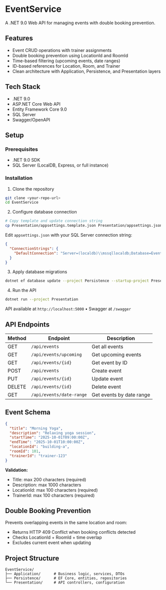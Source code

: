 # EventService

A .NET 9.0 Web API for managing events with double booking prevention.

## Features

- Event CRUD operations with trainer assignments
- Double booking prevention using LocationId and RoomId
- Time-based filtering (upcoming events, date ranges)
- ID-based references for Location, Room, and Trainer
- Clean architecture with Application, Persistence, and Presentation layers

## Tech Stack

- .NET 9.0
- ASP.NET Core Web API
- Entity Framework Core 9.0
- SQL Server
- Swagger/OpenAPI

## Setup

### Prerequisites

- .NET 9.0 SDK
- SQL Server (LocalDB, Express, or full instance)

### Installation

1. Clone the repository

```bash
git clone <your-repo-url>
cd EventService
```

2. Configure database connection

```bash
# Copy template and update connection string
cp Presentation/appsettings.template.json Presentation/appsettings.json
```

Edit `appsettings.json` with your SQL Server connection string:

```json
{
  "ConnectionStrings": {
    "DefaultConnection": "Server=(localdb)\\mssqllocaldb;Database=EventServiceDb;Trusted_Connection=True;"
  }
}
```

3. Apply database migrations

```bash
dotnet ef database update --project Persistence --startup-project Presentation
```

4. Run the API

```bash
dotnet run --project Presentation
```

API available at `http://localhost:5000` • Swagger at `/swagger`

## API Endpoints

| Method | Endpoint                 | Description              |
| ------ | ------------------------ | ------------------------ |
| GET    | `/api/events`            | Get all events           |
| GET    | `/api/events/upcoming`   | Get upcoming events      |
| GET    | `/api/events/{id}`       | Get event by ID          |
| POST   | `/api/events`            | Create event             |
| PUT    | `/api/events/{id}`       | Update event             |
| DELETE | `/api/events/{id}`       | Delete event             |
| GET    | `/api/events/date-range` | Get events by date range |

## Event Schema

```json
{
  "title": "Morning Yoga",
  "description": "Relaxing yoga session",
  "startTime": "2025-10-01T09:00:00Z",
  "endTime": "2025-10-01T10:00:00Z",
  "locationId": "building-a",
  "roomId": 101,
  "trainerId": "trainer-123"
}
```

**Validation:**

- Title: max 200 characters (required)
- Description: max 1000 characters
- LocationId: max 100 characters (required)
- TrainerId: max 100 characters (required)

## Double Booking Prevention

Prevents overlapping events in the same location and room:

- Returns HTTP 409 Conflict when booking conflicts detected
- Checks LocationId + RoomId + time overlap
- Excludes current event when updating

## Project Structure

```
EventService/
├── Application/      # Business logic, services, DTOs
├── Persistence/      # EF Core, entities, repositories
└── Presentation/     # API controllers, configuration
```
